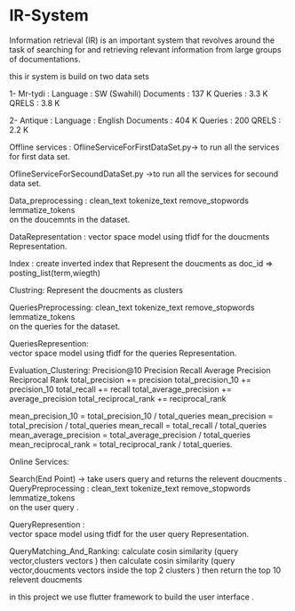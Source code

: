 # IR-System
Information retrieval (IR) is an important system that revolves around the task of searching for and retrieving relevant information from large groups of documentations.







this ir system is build on two data sets 




1-	Mr-tydi :
Language : SW (Swahili)
Documents : 137 K 
Queries : 3.3 K
QRELS : 3.8 K

2-	Antique :
Language : English
Documents : 404 K 
Queries : 200
QRELS : 2.2 K


Offline services :
OflineServiceForFirstDataSet.py-> to run all the services for first data set.



OflineServiceForSecoundDataSet.py ->to run all the services for secound data set.




Data_preprocessing :
   clean_text
   tokenize_text
   remove_stopwords
   lemmatize_tokens   
   on the doucemnts in the dataset.
   
   
   
   
DataRepresentation :
vector space model using tfidf for the doucments Representation.




Index :
create inverted index that Represent the doucments as doc_id => posting_list(term,wiegth)



Clustring:
Represent the doucments as clusters 




QueriesPreprocessing:
      clean_text
      tokenize_text
      remove_stopwords
      lemmatize_tokens   
      on the queries for the dataset.
      
      
      
      
      
QueriesRepresention:   
vector space model using tfidf for the queries Representation.  





Evaluation_Clustering:
        Precision@10
        Precision
        Recall
        Average Precision
        Reciprocal Rank
        total_precision += precision
        total_precision_10 += precision_10
        total_recall += recall
        total_average_precision += average_precision
        total_reciprocal_rank += reciprocal_rank
       
   mean_precision_10 = total_precision_10 / total_queries
   mean_precision = total_precision / total_queries
   mean_recall = total_recall / total_queries
   mean_average_precision = total_average_precision / total_queries
   mean_reciprocal_rank = total_reciprocal_rank / total_queries.
   
   
   
   
   
Online Services:


Search(End Point) -> take users query and returns the relevent doucments .
QueryPreprocessing :
     clean_text
      tokenize_text
      remove_stopwords
      lemmatize_tokens   
      on the user query .
      
      
      
QueryRepresention :    
vector space model using tfidf for the user query Representation.  




QueryMatching_And_Ranking:
calculate cosin similarity (query vector,clusters vectors )
then calculate cosin similarity (query vector,doucments vectors inside the top 2 clusters )
then return the top 10 relevent doucments




in this project we use flutter framework to build the user interface .



